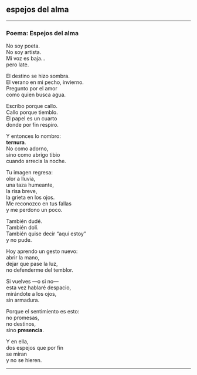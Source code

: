 ## espejos del alma
---

### Poema: Espejos del alma

No soy poeta.  
No soy artista.  
Mi voz es baja…  
pero late.

El destino se hizo sombra.  
El verano en mi pecho, invierno.  
Pregunto por el amor  
como quien busca agua.

Escribo porque callo.  
Callo porque tiemblo.  
El papel es un cuarto  
donde por fin respiro.

Y entonces lo nombro:  
**ternura**.  
No como adorno,  
sino como abrigo tibio  
cuando arrecia la noche.

Tu imagen regresa:  
olor a lluvia,  
una taza humeante,  
la risa breve,  
la grieta en los ojos.  
Me reconozco en tus fallas  
y me perdono un poco.

También dudé.  
También dolí.  
También quise decir “aquí estoy”  
y no pude.

Hoy aprendo un gesto nuevo:  
abrir la mano,  
dejar que pase la luz,  
no defenderme del temblor.

Si vuelves —o si no—  
esta vez hablaré despacio,  
mirándote a los ojos,  
sin armadura.

Porque el sentimiento es esto:  
no promesas,  
no destinos,  
sino **presencia**.

Y en ella,  
dos espejos que por fin  
se miran  
y no se hieren.

---